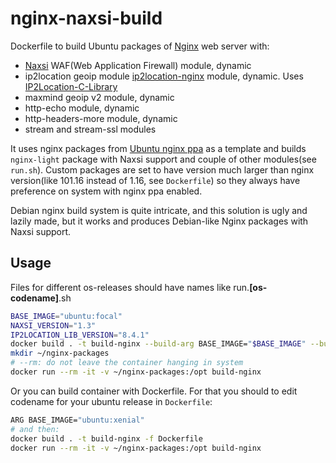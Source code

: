 # nginx-naxsi-build

Dockerfile to build Ubuntu packages of [Nginx](https://nginx.org/) web server with:
* [Naxsi](https://github.com/nbs-system/naxsi) WAF(Web Application Firewall) module, dynamic
* ip2location geoip module [ip2location-nginx](https://github.com/ip2location/ip2location-nginx) module, dynamic. Uses [IP2Location-C-Library](https://github.com/chrislim2888/IP2Location-C-Library)
* maxmind geoip v2 module, dynamic
* http-echo module, dynamic
* http-headers-more module, dynamic
* stream and stream-ssl modules

It uses nginx packages from [Ubuntu nginx ppa](https://launchpad.net/~nginx/+archive/ubuntu/stable) as a template and builds `nginx-light` package with Naxsi support and couple of other modules(see `run.sh`). Custom packages are set to have version much larger than nginx version(like 101.16 instead of 1.16, see `Dockerfile`) so they always have preference on system with nginx ppa enabled.

Debian nginx build system is quite intricate, and this solution is ugly and lazily made, but it works and produces Debian-like Nginx packages with Naxsi support.

## Usage
Files for different os-releases should have names like run.**[os-codename]**.sh

```bash
BASE_IMAGE="ubuntu:focal"
NAXSI_VERSION="1.3"
IP2LOCATION_LIB_VERSION="8.4.1"
docker build . -t build-nginx --build-arg BASE_IMAGE="$BASE_IMAGE" --build-arg NAXSI_VERSION="$NAXSI_VERSION" --build-arg IP2LOCATION_LIB_VERSION="$IP2LOCATION_LIB_VERSION"
mkdir ~/nginx-packages
# --rm: do not leave the container hanging in system
docker run --rm -it -v ~/nginx-packages:/opt build-nginx
```

Or you can build container with Dockerfile. For that you should to edit codename for your ubuntu release in `Dockerfile`:

```bash
ARG BASE_IMAGE="ubuntu:xenial"
# and then:
docker build . -t build-nginx -f Dockerfile
docker run --rm -it -v ~/nginx-packages:/opt build-nginx
```

